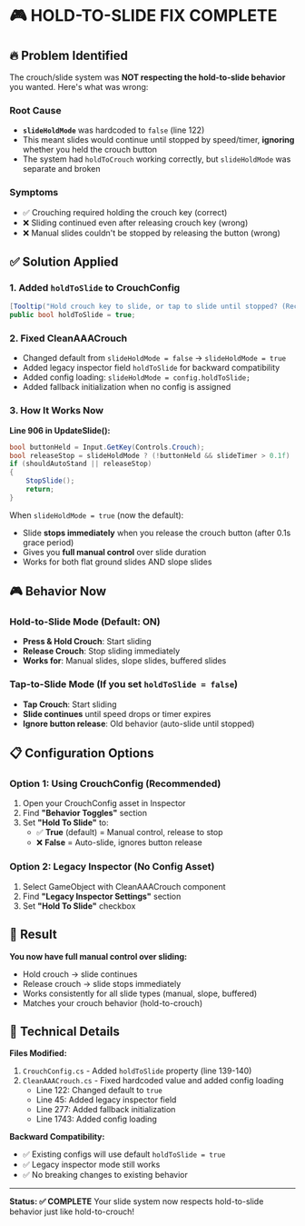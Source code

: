 # 🎮 HOLD-TO-SLIDE FIX COMPLETE

## 🔥 Problem Identified

The crouch/slide system was **NOT respecting the hold-to-slide behavior** you wanted. Here's what was wrong:

### Root Cause
- **`slideHoldMode`** was hardcoded to `false` (line 122)
- This meant slides would continue until stopped by speed/timer, **ignoring** whether you held the crouch button
- The system had `holdToCrouch` working correctly, but `slideHoldMode` was separate and broken

### Symptoms
- ✅ Crouching required holding the crouch key (correct)
- ❌ Sliding continued even after releasing crouch key (wrong)
- ❌ Manual slides couldn't be stopped by releasing the button (wrong)

## ✅ Solution Applied

### 1. Added `holdToSlide` to CrouchConfig
```csharp
[Tooltip("Hold crouch key to slide, or tap to slide until stopped? (Recommended: true for manual control)")]
public bool holdToSlide = true;
```

### 2. Fixed CleanAAACrouch
- Changed default from `slideHoldMode = false` → `slideHoldMode = true`
- Added legacy inspector field `holdToSlide` for backward compatibility
- Added config loading: `slideHoldMode = config.holdToSlide;`
- Added fallback initialization when no config is assigned

### 3. How It Works Now
**Line 906 in UpdateSlide():**
```csharp
bool buttonHeld = Input.GetKey(Controls.Crouch);
bool releaseStop = slideHoldMode ? (!buttonHeld && slideTimer > 0.1f) : false;
if (shouldAutoStand || releaseStop)
{
    StopSlide();
    return;
}
```

When `slideHoldMode = true` (now the default):
- Slide **stops immediately** when you release the crouch button (after 0.1s grace period)
- Gives you **full manual control** over slide duration
- Works for both flat ground slides AND slope slides

## 🎮 Behavior Now

### Hold-to-Slide Mode (Default: ON)
- **Press & Hold Crouch**: Start sliding
- **Release Crouch**: Stop sliding immediately
- **Works for**: Manual slides, slope slides, buffered slides

### Tap-to-Slide Mode (If you set `holdToSlide = false`)
- **Tap Crouch**: Start sliding
- **Slide continues** until speed drops or timer expires
- **Ignore button release**: Old behavior (auto-slide until stopped)

## 📋 Configuration Options

### Option 1: Using CrouchConfig (Recommended)
1. Open your CrouchConfig asset in Inspector
2. Find **"Behavior Toggles"** section
3. Set **"Hold To Slide"** to:
   - ✅ **True** (default) = Manual control, release to stop
   - ❌ **False** = Auto-slide, ignores button release

### Option 2: Legacy Inspector (No Config Asset)
1. Select GameObject with CleanAAACrouch component
2. Find **"Legacy Inspector Settings"** section
3. Set **"Hold To Slide"** checkbox

## 🎯 Result

**You now have full manual control over sliding:**
- Hold crouch → slide continues
- Release crouch → slide stops immediately
- Works consistently for all slide types (manual, slope, buffered)
- Matches your crouch behavior (hold-to-crouch)

## 🔧 Technical Details

**Files Modified:**
1. `CrouchConfig.cs` - Added `holdToSlide` property (line 139-140)
2. `CleanAAACrouch.cs` - Fixed hardcoded value and added config loading
   - Line 122: Changed default to `true`
   - Line 45: Added legacy inspector field
   - Line 277: Added fallback initialization
   - Line 1743: Added config loading

**Backward Compatibility:**
- ✅ Existing configs will use default `holdToSlide = true`
- ✅ Legacy inspector mode still works
- ✅ No breaking changes to existing behavior

---

**Status: ✅ COMPLETE**
Your slide system now respects hold-to-slide behavior just like hold-to-crouch!
